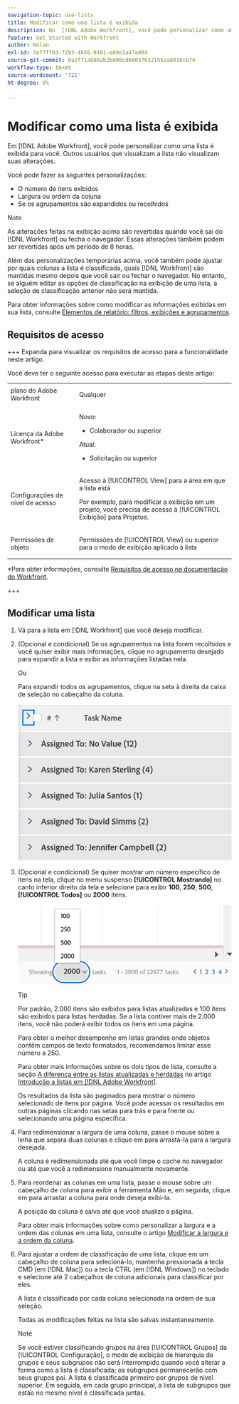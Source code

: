 ```yaml
---
navigation-topic: use-lists
title: Modificar como uma lista é exibida
description: No  [!DNL Adobe Workfront], você pode personalizar como uma lista é exibida para você. Outros usuários que visualizam a lista não visualizam suas alterações.
feature: Get Started with Workfront
author: Nolan
exl-id: 3ef7ff03-7293-4b56-9481-e89e1a47a904
source-git-commit: 0a2ff1ab802b2bd08cd680376321552a8018cb74
workflow-type: tm+mt
source-wordcount: '721'
ht-degree: 0%

---
```


# Modificar como uma lista é exibida

<!--Audited: 11/2024-->

Em [!DNL Adobe Workfront], você pode personalizar como uma lista é exibida para você. Outros usuários que visualizam a lista não visualizam suas alterações.

Você pode fazer as seguintes personalizações:

* O número de itens exibidos
* Largura ou ordem da coluna
* Se os agrupamentos são expandidos ou recolhidos

>[!NOTE]
>
>As alterações feitas na exibição acima são revertidas quando você sai do [!DNL Workfront] ou fecha o navegador. Essas alterações também podem ser revertidas após um período de 8 horas.

Além das personalizações temporárias acima, você também pode ajustar por quais colunas a lista é classificada, quais [!DNL Workfront] são mantidas mesmo depois que você sair ou fechar o navegador. No entanto, se alguém editar as opções de classificação na exibição de uma lista, a seleção de classificação anterior não será mantida.

Para obter informações sobre como modificar as informações exibidas em sua lista, consulte [Elementos de relatório: filtros, exibições e agrupamentos](../../../reports-and-dashboards/reports/reporting-elements/reporting-elements-filters-views-groupings.md).

## Requisitos de acesso

+++ Expanda para visualizar os requisitos de acesso para a funcionalidade neste artigo.

Você deve ter o seguinte acesso para executar as etapas deste artigo:

<table style="table-layout:auto"> 
 <col> 
 <col> 
 <tbody> 
  <tr> 
   <td role="rowheader">plano do Adobe Workfront</td> 
   <td> <p>Qualquer</p> </td> 
  </tr> 
  <tr> 
   <td role="rowheader">Licença da Adobe Workfront*</td> 
   <td> 
    <p>Novo:</p>
   <ul><li><p>Colaborador ou superior </p></li>
   </ul>

<p>Atual:</p>
   <ul><li><p>Solicitação ou superior</p></li>
    </ul></td> 
  </tr> 
  <tr> 
   <td role="rowheader">Configurações de nível de acesso</td> 
   <td> <p>Acesso à [!UICONTROL View] para a área em que a lista está</p> <p>Por exemplo, para modificar a exibição em um projeto, você precisa de acesso à [!UICONTROL Exibição] para Projetos.</p></td> 
  </tr> 
  <tr> 
   <td role="rowheader">Permissões de objeto</td> 
   <td> <p>Permissões de [!UICONTROL View] ou superior para o modo de exibição aplicado à lista</p>  </td> 
  </tr> 
 </tbody> 
</table>

*Para obter informações, consulte [Requisitos de acesso na documentação do Workfront](/help/quicksilver/administration-and-setup/add-users/access-levels-and-object-permissions/access-level-requirements-in-documentation.md).

+++

## Modificar uma lista

1. Vá para a lista em [!DNL Workfront] que você deseja modificar.

   <!--
   <p data-mc-conditions="QuicksilverOrClassic.Draft mode"> 
   <MadCap:conditionalText data-mc-conditions="QuicksilverOrClassic.Draft mode">
   By default, groupings are collapsed.
   </MadCap:conditionalText>
   <br> </p>
   -->

1. (Opcional e condicional) Se os agrupamentos na lista forem recolhidos e você quiser exibir mais informações, clique no agrupamento desejado para expandir a lista e exibir as informações listadas nela.

   Ou

   Para expandir todos os agrupamentos, clique na seta à direita da caixa de seleção no cabeçalho da coluna.

   ![expand_groupings__1_.png](assets/expand-groupings--1--350x227.png)

1. (Opcional e condicional) Se quiser mostrar um número específico de itens na tela, clique no menu suspenso **[!UICONTROL Mostrando]** no canto inferior direito da tela e selecione para exibir **100**, **250**, **500**, **[!UICONTROL Todos]** ou **2000** itens.

   ![Listar número na página](assets/list-number-page-350x119.png)

   >[!TIP]
   >
   >Por padrão, 2.000 itens são exibidos para listas atualizadas e 100 itens são exibidos para listas herdadas. Se a lista contiver mais de 2.000 itens, você não poderá exibir todos os itens em uma página.
   >
   >
   >Para obter o melhor desempenho em listas grandes onde objetos contêm campos de texto formatados, recomendamos limitar esse número a 250.
   >
   >
   >Para obter mais informações sobre os dois tipos de lista, consulte a seção [A diferença entre as listas atualizadas e herdadas](../../../workfront-basics/navigate-workfront/use-lists/view-items-in-a-list.md#updated) no artigo [Introdução a listas em [!DNL Adobe Workfront]](../../../workfront-basics/navigate-workfront/use-lists/view-items-in-a-list.md).

   Os resultados da lista são paginados para mostrar o número selecionado de itens por página. Você pode acessar os resultados em outras páginas clicando nas setas para trás e para frente ou selecionando uma página específica.

1. Para redimensionar a largura de uma coluna, passe o mouse sobre a linha que separa duas colunas e clique em para arrastá-la para a largura desejada.

   A coluna é redimensionada até que você limpe o cache no navegador ou até que você a redimensione manualmente novamente.

1. Para reordenar as colunas em uma lista, passe o mouse sobre um cabeçalho de coluna para exibir a ferramenta Mão e, em seguida, clique em para arrastar a coluna para onde deseja exibi-la.

   A posição da coluna é salva até que você atualize a página.

   Para obter mais informações sobre como personalizar a largura e a ordem das colunas em uma lista, consulte o artigo [Modificar a largura e a ordem da coluna](../../../reports-and-dashboards/reports/reporting-elements/modify-column-width-order.md).

1. Para ajustar a ordem de classificação de uma lista, clique em um cabeçalho de coluna para selecioná-lo, mantenha pressionada a tecla CMD (em [!DNL Mac]) ou a tecla CTRL (em [!DNL Windows]) no teclado e selecione até 2 cabeçalhos de coluna adicionais para classificar por eles.

   A lista é classificada por cada coluna selecionada na ordem de sua seleção.

   Todas as modificações feitas na lista são salvas instantaneamente.

   >[!NOTE]
   >
   >Se você estiver classificando grupos na área [!UICONTROL Grupos] da [!UICONTROL Configuração], o modo de exibição de hierarquia de grupos e seus subgrupos não será interrompido quando você alterar a forma como a lista é classificada; os subgrupos permanecerão com seus grupos pai. A lista é classificada primeiro por grupos de nível superior. Em seguida, em cada grupo principal, a lista de subgrupos que estão no mesmo nível é classificada juntas.
